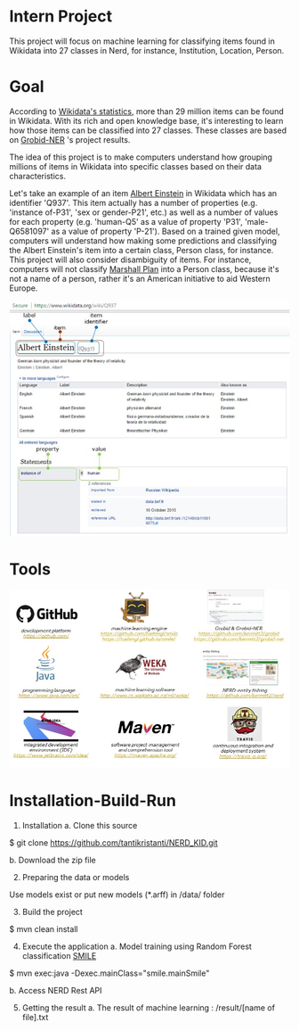 # Intern Project

This project will focus on machine learning for classifying items found in Wikidata into 27 classes in Nerd, for instance, Institution, Location, Person.


# Goal
According to [Wikidata's statistics](https://www.wikidata.org/wiki/Special:Statistics), more than 29 million items can be found in Wikidata. With its rich and open knowledge base, it's interesting to learn how those items can be classified into 27 classes. These classes are based on [Grobid-NER](http://grobid-ner.readthedocs.io/en/latest/class-and-senses/) 's project results.

The idea of this project is to make computers understand how grouping millions of items in Wikidata into specific classes based on their data characteristics.

Let's take an example of an item [Albert Einstein](https://www.wikidata.org/wiki/Q937) in Wikidata which has an identifier 'Q937'. This item actually has a number of properties (e.g. 'instance of-P31', 'sex or gender-P21', etc.) as well as a number of values for each property (e.g. 'human-Q5' as a value of property 'P31', 'male-Q6581097' as a value of property 'P-21'). Based on a trained given model, computers will understand how making some predictions and classifying the Albert Einstein's item into a certain class, Person class, for instance. This project will also consider disambiguity of items. For instance, computers will not classify [Marshall Plan](https://www.wikidata.org/wiki/Q4576) into a Person class, because it's not a name of a person, rather it's an American initiative to aid Western Europe. 

![Albert Einstein](pic/AlbertEinstein.jpg)

# Tools
![Tools](pic/Tools.jpg)

# Installation-Build-Run
1. Installation 
a. Clone this source

$ git clone https://github.com/tantikristanti/NERD_KID.git

b. Download the zip file 

2. Preparing the data or models

Use models exist or put new models (*.arff) in /data/ folder

3. Build the project

$ mvn clean install

4. Execute the application 
a. Model training using Random Forest classification [SMILE](https://github.com/haifengl/smile/)

$ mvn exec:java -Dexec.mainClass="smile.mainSmile"

b. Access NERD Rest API   

5. Getting the result
a. The result of machine learning : /result/[name of file].txt

 


